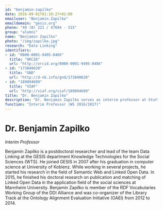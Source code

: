 ```yaml
---
id: "benjamin-zapilko"
date: 2016-09-01T01:10:27+01:00
emailuser: "Benjamin.Zapilko"
emaildomain: "gesis.org"
phone: "49 (0) 221 / 47694 - 515"
group: "alumni"
name: "Benjamin Zapilko"
photo: "/img/zapilko.jpg"
research: "Data Linking"
identifiers:
- id: "0000-0001-9495-040X"
  title: "ORCID"
  url: "http://orcid.org/0000-0001-9495-040X"
- id: "173840620"
  title: "GND"
  url: "http://d-nb.info/gnd/173840620"
- id: "189894699"
  title: "VIAF"
  url: "http://viaf.org/viaf/189894699"
title: "Dr. Benjamin Zapilko"
description: "Dr. Benjamin Zapilko serves as interim professor at Stuttgart Media University during WS 2016/2017."
function: "Interim Professor (WS 2016/2017)"
---
```


# Dr. Benjamin Zapilko

*Interim Professor*

Benjamin Zapilko is a postdoctoral researcher and lead of the team Data Linking at the GESIS department Knowledge Technologies for the Social Sciences (WTS). He joined GESIS in 2007 after his graduation in computer science at University of Koblenz. While working in several projects, he started his research in the field of Semantic Web and Linked Open Data. In 2015, he finished his doctoral research on publication and matching of Linked Open Data in the application field of the social sciences at Mannheim University. Benjamin Zapilko is member of the RDF Vocabularies Working Group of the DDI Alliance and was co-organizer of the Library Track at the Ontology Alignment Evaluation Initiative (OAEI) from 2012 to 2014.
